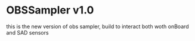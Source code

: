 # OBSSampler v1.0
this is the new version of obs sampler, build to interact both woth onBoard and SAD sensors

